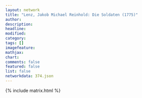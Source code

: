 ```yaml
---
layout: network
title: "Lenz, Jakob Michael Reinhold: Die Soldaten (1775)"
author:
description:
headline:
modified:
category:
tags: []
imagefeature: 
mathjax: 
chart: 
comments: false
featured: false
list: false
networkdata: 374.json
---
```

{% include matrix.html %}
